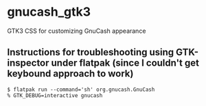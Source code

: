 # gnucash_gtk3
GTK3 CSS for customizing GnuCash appearance

## Instructions for troubleshooting using GTK-inspector under flatpak (since I couldn't get keybound approach to work)

```
$ flatpak run --command='sh' org.gnucash.GnuCash
% GTK_DEBUG=interactive gnucash
```
